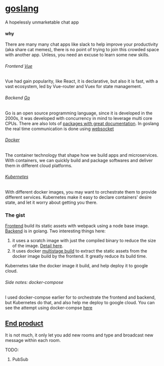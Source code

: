 # [goslang](http://35.188.158.206/)
A hopelessly unmarketable chat app

#### why
There are many many chat apps like slack to help improve your productivity (aka share cat memes), there is no point of trying to join this crowded space with another app.
Unless, you need an excuse to learn some new skills.

###### Frontend [Vue](https://vuejs.org/)
Vue had gain popularity, like React, it is declarative, but also it is fast, with a vast ecosystem, led by Vue-router and Vuex for state management.

###### Backend [Go](https://golang.org/)
Go is an open source programming language, since it is developed in the 2000s, it was developed with concurrency in mind to leverage multi core CPUs.
There are also lots of [packages with great documentation](http://godoc.org/). In goslang the real time communication is done using [websocket](http://godoc.org/github.com/gorilla/websocket)

###### [Docker](https://www.docker.com/)
The container technology that shape how we build apps and microservices.
With containers, we can quickly build and package softwares and deliver them in different cloud platforms.

###### [Kubernetes](https://kubernetes.io)
With different docker images, you may want to orchestrate them to provide different services. Kubernetes make it easy to declare containers' desire state, and let it worry about getting you there.

### The gist
[Frontend](https://github.com/scko823/goslang-ui) build its static assets with webpack using a node base image.
[Backend](https://github.com/scko823/goslang) is in golang.
Two interesting things here:
1. it uses a scratch image with just the compiled binary to reduce the size of the image. [Detail here](https://blog.codeship.com/building-minimal-docker-containers-for-go-applications/).
2. It uses docker [multistage build](https://docs.docker.com/engine/userguide/eng-image/multistage-build/) to extract the static assets from the docker image build by the frontend. It greatly reduce its build time.

Kubernetes take the docker image it build, and help deploy it to google cloud.

###### Side notes: docker-compose
I used docker-compse earlier for to orchestrate the frontend and backend, but Kubernetes do that, and also help me deploy to google cloud. You can see the attempt using docker-compse [here](https://github.com/scko823/goslang-solution)

## [End product](http://35.192.119.198/)
It is not much, it only let you add new rooms and type and broadcast new message within each room.

TODO:
1. PubSub
